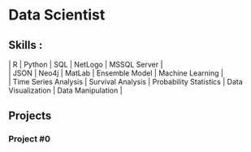 # Data Scientist

## Skills :

|             R             |         Python         |             SQL             |         NetLogo         |      MSSQL Server      |<br />
|           JSON           |         Neo4j         |            MatLab            |          Ensemble Model          |    Machine Learning    |<br />
| Time Series Analysis | Survival Analysis | Probability Statistics | Data Visualization | Data Manipulation |

## Projects

### Project #0
